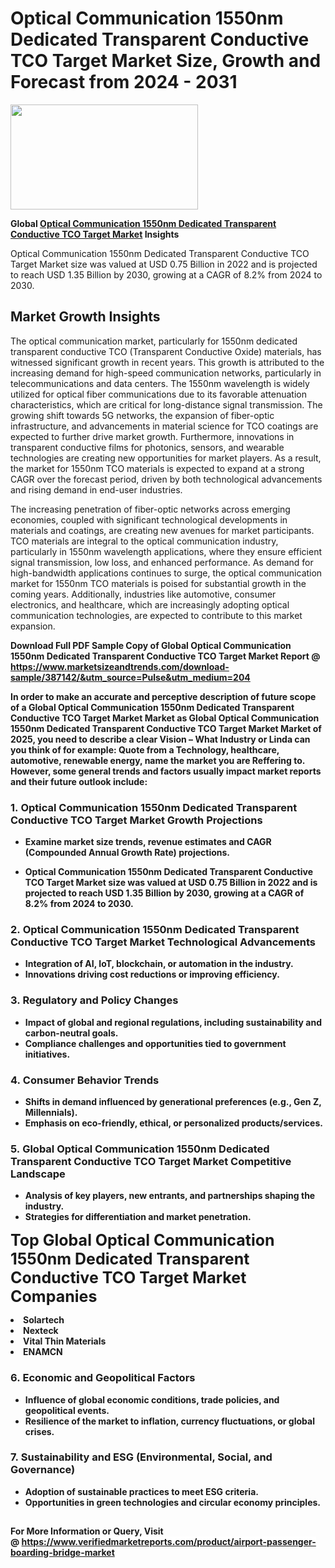 <H1>Optical Communication 1550nm Dedicated Transparent Conductive TCO Target Market Size, Growth and Forecast from 2024 - 2031</H1><img class="aligncenter size-medium wp-image-584254" src="https://thirdeyenews.in/wp-content/uploads/2024/09/Global-Market-Research-300x168.jpeg" alt="" width="300" height="168" /><p><strong>Global&nbsp;<a href="https://www.marketsizeandtrends.com/download-sample/387142/&amp;utm_source=Pulse&amp;utm_medium=204">Optical Communication 1550nm Dedicated Transparent Conductive TCO Target Market</a> Insights</strong></p><p>Optical Communication 1550nm Dedicated Transparent Conductive TCO Target Market size was valued at USD 0.75 Billion in 2022 and is projected to reach USD 1.35 Billion by 2030, growing at a CAGR of 8.2% from 2024 to 2030.</p><p><h2>Market Growth Insights</h2> <p>The optical communication market, particularly for 1550nm dedicated transparent conductive TCO (Transparent Conductive Oxide) materials, has witnessed significant growth in recent years. This growth is attributed to the increasing demand for high-speed communication networks, particularly in telecommunications and data centers. The 1550nm wavelength is widely utilized for optical fiber communications due to its favorable attenuation characteristics, which are critical for long-distance signal transmission. The growing shift towards 5G networks, the expansion of fiber-optic infrastructure, and advancements in material science for TCO coatings are expected to further drive market growth. Furthermore, innovations in transparent conductive films for photonics, sensors, and wearable technologies are creating new opportunities for market players. As a result, the market for 1550nm TCO materials is expected to expand at a strong CAGR over the forecast period, driven by both technological advancements and rising demand in end-user industries. <p><strong></strong></p> <p>The increasing penetration of fiber-optic networks across emerging economies, coupled with significant technological developments in materials and coatings, are creating new avenues for market participants. TCO materials are integral to the optical communication industry, particularly in 1550nm wavelength applications, where they ensure efficient signal transmission, low loss, and enhanced performance. As demand for high-bandwidth applications continues to surge, the optical communication market for 1550nm TCO materials is poised for substantial growth in the coming years. Additionally, industries like automotive, consumer electronics, and healthcare, which are increasingly adopting optical communication technologies, are expected to contribute to this market expansion. <p><strong></p><p><span class=""><strong>Download Full PDF Sample Copy of Global Optical Communication 1550nm Dedicated Transparent Conductive TCO Target Market Report</strong> @ <a href="https://www.marketsizeandtrends.com/download-sample/387142/&amp;utm_source=Pulse&amp;utm_medium=204" target="_blank">https://www.marketsizeandtrends.com/download-sample/387142/&amp;utm_source=Pulse&amp;utm_medium=204</a></span></p><p>In order to make an accurate and perceptive description of future scope of a Global&nbsp;Optical Communication 1550nm Dedicated Transparent Conductive TCO Target Market Market as Global&nbsp;Optical Communication 1550nm Dedicated Transparent Conductive TCO Target Market Market of 2025, you need to describe a clear Vision &ndash; What Industry or Linda can you think of for example: Quote from a Technology, healthcare, automotive, renewable energy, name the market you are Reffering to. However, some general trends and factors usually impact market reports and their future outlook include:</p><h3>1.&nbsp;<strong>Optical Communication 1550nm Dedicated Transparent Conductive TCO Target Market Growth Projections</strong></h3><ul><li>Examine market size trends, revenue estimates and CAGR (Compounded Annual Growth Rate) projections.</li><li><p>Optical Communication 1550nm Dedicated Transparent Conductive TCO Target Market size was valued at USD 0.75 Billion in 2022 and is projected to reach USD 1.35 Billion by 2030, growing at a CAGR of 8.2% from 2024 to 2030.</p></li></ul><h3>2.&nbsp;<strong>Optical Communication 1550nm Dedicated Transparent Conductive TCO Target Market Technological Advancements</strong></h3><ul><li>Integration of AI, IoT, blockchain, or automation in the industry.</li><li>Innovations driving cost reductions or improving efficiency.</li></ul><h3>3.&nbsp;<strong>Regulatory and Policy Changes</strong></h3><ul><li>Impact of global and regional regulations, including sustainability and carbon-neutral goals.</li><li>Compliance challenges and opportunities tied to government initiatives.</li></ul><h3>4.&nbsp;<strong>Consumer Behavior Trends</strong></h3><ul><li>Shifts in demand influenced by generational preferences (e.g., Gen Z, Millennials).</li><li>Emphasis on eco-friendly, ethical, or personalized products/services.</li></ul><h3>5.&nbsp;<strong>Global Optical Communication 1550nm Dedicated Transparent Conductive TCO Target Market Competitive Landscape</strong></h3><ul><li>Analysis of key players, new entrants, and partnerships shaping the industry.</li><li>Strategies for differentiation and market penetration.</li></ul><p data-pm-slice="1 1 []"><span style="color: inherit; font-family: inherit; font-size: 25px;">Top Global Optical Communication 1550nm Dedicated Transparent Conductive TCO Target Market Companies</span></p><div class="" data-test-id=""><p><li>Solartech</li><li> Nexteck</li><li> Vital Thin Materials</li><li> ENAMCN</li></p></div><h3>6.&nbsp;<strong>Economic and Geopolitical Factors</strong></h3><ul><li>Influence of global economic conditions, trade policies, and geopolitical events.</li><li>Resilience of the market to inflation, currency fluctuations, or global crises.</li></ul><h3>7.&nbsp;<strong>Sustainability and ESG (Environmental, Social, and Governance)</strong></h3><ul><li>Adoption of sustainable practices to meet ESG criteria.</li><li>Opportunities in green technologies and circular economy principles.</li></ul><h2><strong style="font-size: 14px;">For More Information or Query, Visit @&nbsp;</strong><a style="background-color: #ffffff; font-size: 14px;" href="https://www.marketsizeandtrends.com/report/optical-communication-1550nm-dedicated-transparent-conductive-tco-target-market/" target="_blank">https://www.verifiedmarketreports.com/product/airport-passenger-boarding-bridge-market</a></h2>
